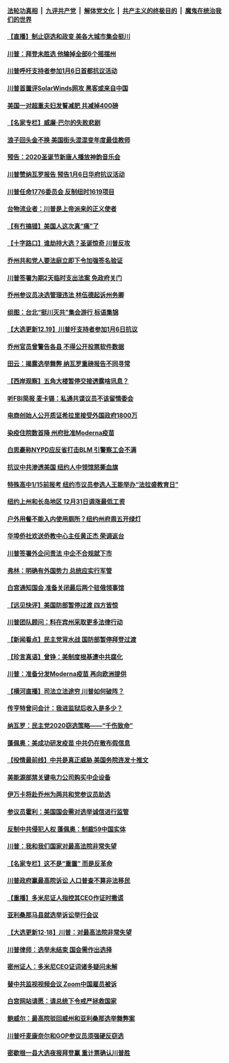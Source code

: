 ####  [法轮功真相](../../../../basic/blob/master/README.md?t=12200331) &nbsp;|&nbsp; [九评共产党](../../../../9ping.md/blob/master/README.md?t=12200331) &nbsp;|&nbsp; [解体党文化](../../../../jtdwh.md/blob/master/README.md?t=12200331)  &nbsp;|&nbsp; [共产主义的终极目的](../../../../gczydzjmd.md/blob/master/README.md?t=12200331) &nbsp;|&nbsp; [魔鬼在统治我们的世界](../../../../mgztzwmdsj.md/blob/master/README.md?t=12200331) 

#### [【直播】制止窃选和政变 美各大城市集会挺川](../pages/nsc412/n12632242.md?t=12200331) 

#### [川普：拜登未胜选 他输掉全部6个摇摆州](../pages/nsc412/n12632285.md?t=12200331) 

#### [川普呼吁支持者参加1月6日首都抗议活动](../pages/nsc412/n12632326.md?t=12200331) 

#### [川普首置评SolarWinds网攻 黑客或来自中国](../pages/nsc412/n12632320.md?t=12200331) 

#### [美国一对超重夫妇发誓减肥 共减掉400磅](../pages/nsc412/n12632048.md?t=12200331) 

#### [【名家专栏】威廉‧巴尔的失败悲剧](../pages/nsc412/n12632078.md?t=12200331) 

#### [浪子回头金不换 美国街头混混变年度最佳教师](../pages/nsc412/n12632068.md?t=12200331) 

#### [预告：2020圣诞节新唐人播放神韵音乐会](../pages/nsc412/n12620112.md?t=12200331) 

#### [川普赞纳瓦罗报告 预告1月6日华府抗议活动](../pages/nsc412/n12632210.md?t=12200331) 

#### [川普任命1776委员会 反制纽时1619项目](../pages/nsc412/n12632181.md?t=12200331) 

#### [台物流业者：川普是上帝派来的正义使者](../pages/nsc412/n12632085.md?t=12200331) 

#### [【有冇搞错】美国人这次真“痛”了](../pages/nsc412/n12631298.md?t=12200331) 

#### [【十字路口】谁劫持大选？圣诞惊奇 川普反攻](../pages/nsc412/n12631321.md?t=12200331) 

#### [乔州共和党人要法庭立即下令加强签名验证](../pages/nsc412/n12632090.md?t=12200331) 

#### [川普签署为期2天临时支出法案 免政府关门](../pages/nsc412/n12632018.md?t=12200331) 

#### [乔州参议员决选管理违法 林伍德起诉州务卿](../pages/nsc412/n12631979.md?t=12200331) 

#### [组图：台北“挺川灭共”集会游行 标语集锦](../pages/nsc412/n12631874.md?t=12200331) 

#### [【大选更新12.19】川普吁支持者参加1月6日抗议](../pages/nsc412/n12631855.md?t=12200331) 

#### [乔州官员曾警告各县 不得公开投票软件数据](../pages/nsc412/n12631780.md?t=12200331) 

#### [田云：揭露选举舞弊 纳瓦罗重磅报告不同寻常](../pages/nsc412/n12631410.md?t=12200331) 

#### [【西岸观察】五角大楼暂停交接透露啥讯息？](../pages/nsc412/n12631673.md?t=12200331) 

#### [听FBI简报 麦卡锡：私通共谍议员不该留情委会](../pages/nsc412/n12631440.md?t=12200331) 

#### [电商创始人公开质证希拉里接受外国政府1800万](../pages/nsc412/n12631514.md?t=12200331) 

#### [染疫住院数首降 州府批准Moderna疫苗](../pages/nsc412/n12631538.md?t=12200331) 

#### [白思豪称NYPD应反省打击BLM 引警察工会不满](../pages/nsc412/n12631531.md?t=12200331) 

#### [抗议中共渗透美国 纽约人中领馆怒撕血旗](../pages/nsc412/n12631524.md?t=12200331) 

#### [特殊高中1/15前报考 纽约市议员参选人王能举办“法拉盛教育日”](../pages/nsc412/n12631520.md?t=12200331) 

#### [纽约上州和长岛地区 12月31日调涨最低工资](../pages/nsc412/n12631534.md?t=12200331) 

#### [户外用餐不能入内使用厕所？纽约州府周五开绿灯](../pages/nsc412/n12631536.md?t=12200331) 

#### [华埠侨社欢送侨教中心主任黄正杰 荣调返台](../pages/nsc412/n12631564.md?t=12200331) 

#### [川普签署外企问责法 中企不合规就下市](../pages/nsc412/n12631460.md?t=12200331) 

#### [弗林：明确有外国势力 总统应实行军管](../pages/nsc412/n12631392.md?t=12200331) 

#### [白宫通知国会 准备关闭最后两个驻俄领事馆](../pages/nsc412/n12631405.md?t=12200331) 

#### [【远见快评】美国防部暂停过渡 四方皆惊](../pages/nsc412/n12631243.md?t=12200331) 

#### [川普团队顾问：料在宾州采取更多法律行动](../pages/nsc412/n12631308.md?t=12200331) 

#### [【新闻看点】民主党背水战 国防部暂停拜登过渡](../pages/nsc412/n12631030.md?t=12200331) 

#### [【珍言真语】曾铮：美制度根基遭中共腐化](../pages/nsc412/n12631244.md?t=12200331) 

#### [川普：准备分发Moderna疫苗 再向欧洲提供](../pages/nsc412/n12631167.md?t=12200331) 

#### [【横河直播】司法立法途穷 川普如何破阵？](../pages/nsc412/n12631228.md?t=12200331) 

#### [传亨特曾问会计：我进监狱后收入是多少？](../pages/nsc412/n12631149.md?t=12200331) 

#### [纳瓦罗：民主党2020窃选策略——“千伤致命”](../pages/nsc412/n12630942.md?t=12200331) 

#### [蓬佩奥：美成功研发疫苗 中共仍在散布假信息](../pages/nsc412/n12631165.md?t=12200331) 

#### [【役情最前线】中共是真正威胁 美国务院连发十推文](../pages/nsc412/n12630669.md?t=12200331) 

#### [美能源部禁关键电力公司购买中企设备](../pages/nsc412/n12631090.md?t=12200331) 

#### [伊万卡将赴乔州为两共和党参议员助选](../pages/nsc412/n12631046.md?t=12200331) 

#### [参议员霍利：美国国会需对选举诚信进行监管](../pages/nsc412/n12630967.md?t=12200331) 

#### [反制中共侵犯人权 蓬佩奥：制裁59中国实体](../pages/nsc412/n12630991.md?t=12200331) 

#### [川普：我和我们国家对最高法院非常失望](../pages/nsc412/n12630970.md?t=12200331) 

#### [【名家专栏】这不是“重置” 而是反革命](../pages/nsc412/n12630238.md?t=12200331) 

#### [川普政府赢最高院诉讼 人口普查不算非法移民](../pages/nsc412/n12630614.md?t=12200331) 

#### [【重播】多米尼证人指控其CEO作证时撒谎](../pages/nsc412/n12630544.md?t=12200331) 

#### [亚利桑那马县就选举诉讼举行会议](../pages/nsc412/n12629475.md?t=12200331) 

#### [【大选更新12·18】川普：对最高法院非常失望](../pages/nsc412/n12629751.md?t=12200331) 

#### [川普律师：选举未结束 国会需作出选择](../pages/nsc412/n12630801.md?t=12200331) 

#### [密州证人：多米尼CEO证词诸多疑问未解](../pages/nsc412/n12630802.md?t=12200331) 

#### [替中共监视视频会议 Zoom中国雇员被诉](../pages/nsc412/n12630739.md?t=12200331) 

#### [白宫网站请愿：请总统下令戒严拯救国家](../pages/nsc412/n12629232.md?t=12200331) 

#### [鲍威尔：最高院驳回威州和亚利桑那选举舞弊案](../pages/nsc412/n12630772.md?t=12200331) 

#### [川普吁麦康奈尔和GOP参议员须强硬反窃选](../pages/nsc412/n12630731.md?t=12200331) 

#### [密歇根一县大选夜报拜登赢 重计票确认川普胜](../pages/nsc412/n12630646.md?t=12200331) 

